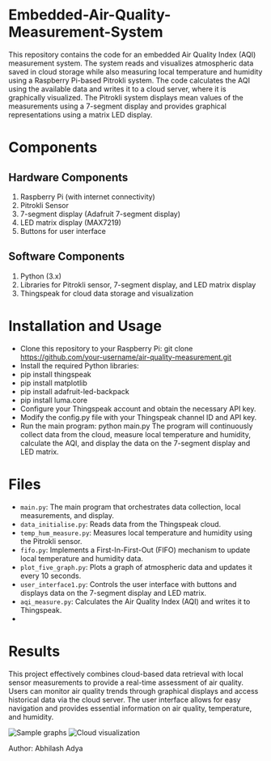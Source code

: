 # Embedded-Air-Quality-Measurement-System
This repository contains the code for an embedded Air Quality Index (AQI) measurement system. The system reads and visualizes atmospheric data saved in cloud storage while also measuring local temperature and humidity using a Raspberry Pi-based Pitrokli system. The code calculates the AQI using the available data and writes it to a cloud server, where it is graphically visualized. The Pitrokli system displays mean values of the measurements using a 7-segment display and provides graphical representations using a matrix LED display.

# Components
## Hardware Components
1. Raspberry Pi (with internet connectivity)
2. Pitrokli Sensor
3. 7-segment display (Adafruit 7-segment display)
4. LED matrix display (MAX7219)
5. Buttons for user interface
## Software Components
1. Python (3.x)
2. Libraries for Pitrokli sensor, 7-segment display, and LED matrix display
3. Thingspeak for cloud data storage and visualization

# Installation and Usage
- Clone this repository to your Raspberry Pi:  git clone https://github.com/your-username/air-quality-measurement.git
- Install the required Python libraries:
- pip install thingspeak
- pip install matplotlib
- pip install adafruit-led-backpack
- pip install luma.core
- Configure your Thingspeak account and obtain the necessary API key.
- Modify the config.py file with your Thingspeak channel ID and API key.
- Run the main program:
  python main.py
  The program will continuously collect data from the cloud, measure local temperature and humidity, calculate the AQI, and display the data on the 7-segment display and LED matrix.

# Files
- `main.py`: The main program that orchestrates data collection, local measurements, and display.
- `data_initialise.py`: Reads data from the Thingspeak cloud.
- `temp_hum_measure.py`: Measures local temperature and humidity using the Pitrokli sensor.
- `fifo.py`: Implements a First-In-First-Out (FIFO) mechanism to update local temperature and humidity data.
- `plot_five_graph.py`: Plots a graph of atmospheric data and updates it every 10 seconds.
- `user_interface1.py`: Controls the user interface with buttons and displays data on the 7-segment display and LED matrix.
- `aqi_measure.py`: Calculates the Air Quality Index (AQI) and writes it to Thingspeak.
- 
# Results
This project effectively combines cloud-based data retrieval with local sensor measurements to provide a real-time assessment of air quality. Users can monitor air quality trends through graphical displays and access historical data via the cloud server. The user interface allows for easy navigation and provides essential information on air quality, temperature, and humidity.

![Sample graphs](https://github.com/PredictivePro/Embedded-Air-Quality-Measurement-System/assets/127553275/e23a6f8d-3aee-4eee-b4d0-a6d5380d26b1)
![Cloud visualization](https://github.com/PredictivePro/Embedded-Air-Quality-Measurement-System/assets/127553275/0484c8a8-b203-44bf-b8e4-5a271b1651b1)

Author: Abhilash Adya
